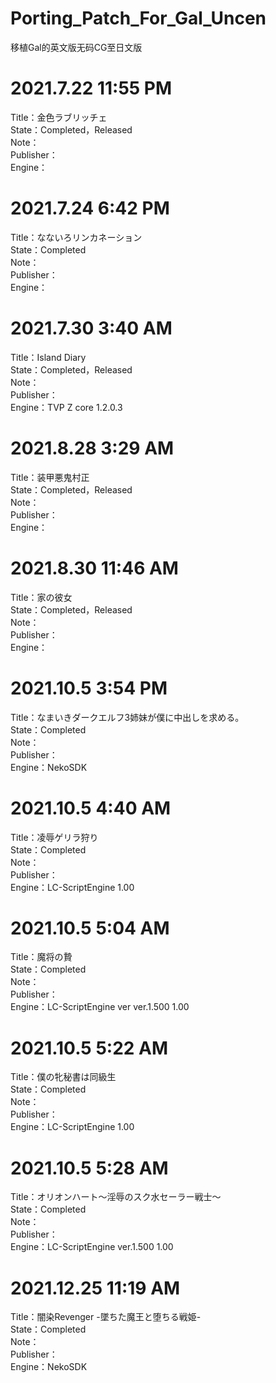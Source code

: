 # Porting_Patch_For_Gal_Uncen
移植Gal的英文版无码CG至日文版

# 2021.7.22 11:55 PM
Title：金色ラブリッチェ  
State：Completed，Released  
Note：  
Publisher：  
Engine：  

# 2021.7.24 6:42 PM
Title：なないろリンカネーション  
State：Completed  
Note：  
Publisher：  
Engine：  

# 2021.7.30 3:40 AM
Title：Island Diary  
State：Completed，Released  
Note：  
Publisher：  
Engine：TVP Z core 1.2.0.3  

# 2021.8.28 3:29 AM
Title：装甲悪鬼村正  
State：Completed，Released  
Note：  
Publisher：  
Engine：  

# 2021.8.30 11:46 AM
Title：家の彼女  
State：Completed，Released  
Note：  
Publisher：  
Engine：  

# 2021.10.5 3:54 PM
Title：なまいきダークエルフ3姉妹が僕に中出しを求める。  
State：Completed  
Note：  
Publisher：  
Engine：NekoSDK  

# 2021.10.5 4:40 AM
Title：凌辱ゲリラ狩り  
State：Completed  
Note：  
Publisher：  
Engine：LC-ScriptEngine 1.00  

# 2021.10.5 5:04 AM
Title：魔将の贄  
State：Completed  
Note：  
Publisher：  
Engine：LC-ScriptEngine ver ver.1.500 1.00  

# 2021.10.5 5:22 AM
Title：僕の牝秘書は同級生  
State：Completed  
Note：  
Publisher：  
Engine：LC-ScriptEngine 1.00  

# 2021.10.5 5:28 AM
Title：オリオンハート～淫辱のスク水セーラー戦士～  
State：Completed  
Note：  
Publisher：  
Engine：LC-ScriptEngine ver.1.500 1.00  

# 2021.12.25 11:19 AM
Title：闇染Revenger -墜ちた魔王と堕ちる戦姫-  
State：Completed  
Note：  
Publisher：  
Engine：NekoSDK  
